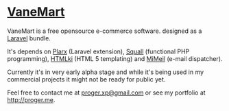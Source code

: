 # [VaneMart](http://laravel.ru/vanemart)

VaneMart is a free opensource e-commerce software. designed as a [Laravel](http://laravel.com) bundle.

It's depends on [Plarx](https://github.com/ProgerXP/Plarx) (Laravel extension), [Squall](https://github.com/ProgerXP/Squall) (functional PHP programming), [HTMLki](http://htmlki.com) (HTML 5 templating) and [MiMeil](https://github.com/ProgerXP/MiMeil) (e-mail dispatcher).

Currently it's in very early alpha stage and while it's being used in my commercial projects it might not be ready for public yet.

Feel free to contact me at proger.xp@gmail.com or see my portfolio at http://proger.me.
